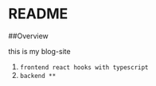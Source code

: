 # README
##Overview

this is my blog-site

1. `frontend react hooks with typescript`
2. `backend **`
